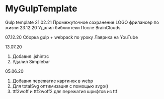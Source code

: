 # MyGulpTemplate
Gulp template
21.02.21
Промежуточное сохранение LOGO фрилансер по жизни
23.12.20
Удалил библиотеки
После BrainClouds

07.12.20
Сборка gulp + webpack по уроку Лаврика на YouTube

13.07.20
  1. Добавил .jshintrc
  2. Удалил Simplebar

05.06.20 
  1. Добавил пережатие картинок в webp
  2. Для totalSvg оптимизация с помощью svgo()
  3. ttf2woff и ttf2woff2 для пережатия шрифтов из ttf
